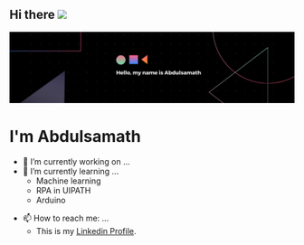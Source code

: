 ## Hi there <img src="https://raw.githubusercontent.com/MartinHeinz/MartinHeinz/master/wave.gif" width="30px">
![alt text](https://github.com/iamabdull/iamabdull/blob/master/Purple%20and%20Yellow%20Home%20Furnishing%20LinkedIn%20Banner.png?raw=true)
# I'm Abdulsamath

- 🔭 I’m currently working on ...
- 🌱 I’m currently learning ... 
   - Machine learning
   - RPA in UIPATH
   - Arduino
  

<!-- - 👯 I’m looking to collaborate on ...-->
<!-- - 🤔 I’m looking for help with ...-->
<!-- - 💬 Ask me about ...-->
- 📫 How to reach me: ...
   - This is my [Linkedin Profile](https://www.linkedin.com/in/abdulsamathg/).
  
<!-- - 😄 Pronouns: ...
- ⚡ Fun fact: ...-->

